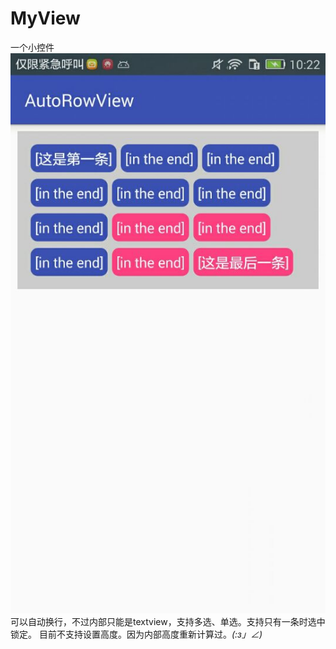 # MyView
一个小控件
![image](https://github.com/xiyezifeng/AutoRowView/raw/master/pic/pic_1.jpg)
可以自动换行，不过内部只能是textview，支持多选、单选。支持只有一条时选中锁定。
目前不支持设置高度。因为内部高度重新计算过。_(:з」∠)_